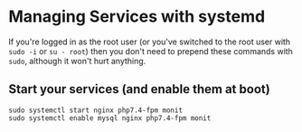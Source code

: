 # Managing Services with systemd

If you're logged in as the root user (or you've switched to the root user with `sudo -i` or `su - root`) then you don't need to prepend these commands with `sudo`, although it won't hurt anything.

## Start your services (and enable them at boot)

```
sudo systemctl start nginx php7.4-fpm monit
sudo systemctl enable mysql nginx php7.4-fpm monit
```
